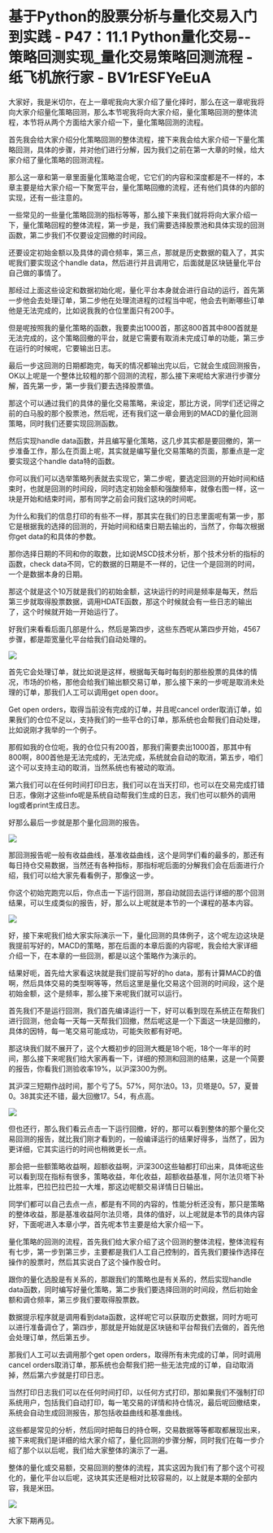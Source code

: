 # 基于Python的股票分析与量化交易入门到实践 - P47：11.1 Python量化交易--策略回测实现_量化交易策略回测流程 - 纸飞机旅行家 - BV1rESFYeEuA

大家好，我是米切尔，在上一章呢我向大家介绍了量化择时，那么在这一章呢我将向大家介绍量化策略回测，那么本节呢我将向大家介绍，量化策略回测的整体流程，本节将从两个方面给大家介绍一下，量化策略回测的流程。

首先我会给大家介绍分化策略回测的整体流程，接下来我会给大家介绍一下量化策略回测，具体的步骤，并对他们进行分解，因为我们之前在第一大章的时候，给大家介绍了量化策略的回测流程。

那么这一章和第一章里面量化策略混合呢，它它们的内容和深度都是不一样的，本章主要是给大家介绍一下聚宽平台，量化策略回撤的流程，还有他们具体的内部的实现，还有一些注意的。

一些常见的一些量化策略回测的指标等等，那么接下来我们就将将向大家介绍一下，量化策略回程的整体流程，第一步是，我们需要选择股票池和具体实现的回测函数，第二步我们不仅要设定回撤的时间段。

还要设定初始金额以及具体的调仓频率，第三点，那就是历史数据的载入了，其实呢我们要实现这个handle data，然后进行并且调用它，后面就是区块链量化平台自己做的事情了。

那经过上面这些设定和数据初始化呢，量化平台本身就会进行自动的运行，首先第一步他会去处理订单，第二步他在处理流进程的过程当中呢，他会去判断哪些订单他是无法完成的，比如说我我的仓位里面只有200手。

但是呢按照我的量化策略的函数，我要卖出1000首，那这800首其中800首就是无法完成的，这个策略回撤的平台，就是它需要有取消未完成订单的功能，第三步在运行的时候呢，它要输出日志。

最后一步这回测的日期都跑完，每天的情况都输出完以后，它就会生成回测报告，OK以上呢是一个整体比较粗的那个回测的流程，那么接下来呢给大家进行步骤分解，首先第一步，第一步我们要去选择股票值。

那这个可以通过我们的具体的量化交易策略，来设定，那比方说，同学们还记得之前的白马股的那个股票池，然后呢，还有我们这一章会用到的MACD的量化回测策略，同时我们还要实现回测函数。

然后实现handle data函数，并且编写量化策略，这几步其实都是要回撤的，第一步准备工作，那么在页面上呢，其实就是编写量化交易策略的页面，那重点是一定要实现这个handle data特的函数。

你可以我们可以选举策略列表就去实现它，第二步呢，要选定回测的开始时间和结束时，也就是回测的时间段，同时选定初始金额和强酸频率，就像右图一样，这一块是开始和结束时间，那有同学之前会问我们这块的时间呢。

为什么和我们的信息打印的有些不一样，那其实在我们的日志里面呢有第一步，那它是根据我的选择的回测的，开始时间和结束日期去输出的，当然了，你每次根据你get data的和具体的参数。

那你选择日期的不同和你的取数，比如说MSCD技术分析，那个技术分析的指标的函数，check data不同，它的数据的日期是不一样的，记住一个是回测的时间，一个是数据本身的日期。

那这个就是这个10万就是我们的初始金额，这块运行的时间是频率是每天，然后第三步就取得股票数据，调用HDATE函数，那这个时候就会有一些日志的输出了，这个时候就开始一开始运行了。

好我们来看看后面几部是什么，然后是第四步，这些东西呢从第四步开始，4567步骤，都是距宽量化平台给我们自动处理的。



![](img/b2772fdb94f5adcb107810864c2b24d3_1.png)

首先它会处理订单，就比如说是这样，根据每天每时每刻的那些股票的具体的情况，市场的价格，那他会给我们输出额交易订单，那么接下来的一步呢是取消未处理的订单，那我们人工可以调用get open door。

Get open orders，取得当前没有完成的订单，并且呢cancel order取消订单，如果我们的仓位不足以，支持我们的一些平仓的订单，那系统也会帮我们自动处理，比如说刚才我举的一个例子。

那假如我的仓位呃，我的仓位只有200首，那我们需要卖出1000首，那其中有800啊，800首他是无法完成的，无法完成，系统就会自动的取消，第五步，咱们这个可以支持主动的取消，当然系统也有被动的取消。

第六我们可以在任何时间打印日志，我们可以在当天打印，也可以在交易完成打错日志，像刚才这些info呢是系统自动帮我们生成的日志，我们也可以额外的调用log或者print生成日志。

好那么最后一步就是那个量化回测的报告。

![](img/b2772fdb94f5adcb107810864c2b24d3_3.png)

那回测报告呢一般有收益曲线，基准收益曲线，这个是同学们看的最多的，那还有每日持仓交易数据，当然还有各种指标，那指标呢后面的分解我们会在后面进行介绍，我们可以给大家先看看例子，那像这一步。

你这个初始完跑完以后，你点击一下运行回测，那自动就回去运行详细的那个回测结果，可以生成类似的报告，好，那么以上呢就是本节的一个课程的基本内容。



![](img/b2772fdb94f5adcb107810864c2b24d3_5.png)

好，接下来呢我们给大家实际演示一下，量化回测的具体例子，这个呢左边这块是我提前写好的，MACD的策略，那在后面的本章后面的内容呢，我会给大家详细介绍一下，在本章的一些回测，都是以这个策略作为演示的。

结果好呃，首先给大家看这块就是我们提前写好的ho data，那有计算MACD的值啊，然后具体交易的类型啊等等，然后这里是量化交易这个回测的时间段，这个是初始金额，这个是频率，那么接下来呢我们就可以运行。

首先我们不是运行回测，我们首先编译运行一下，好可以看到现在系统正在帮我们进行回测，他会每一天每一天帮我们回撤，然后呢这是一个下面这一块是回撤的，具体的因特，每一笔交易可能成功，可能失败都有好吧。

那这块我们就不展开了，这个大概初步的回测大概是18个呃，18个一年半的时间，那么接下来呢我们给大家再看一下，详细的预测和回测的结果，这是一个简要的报告，你看我们测验收率19%，以沪深300为例。

其沪深三短期作战时间，那个亏了5。57%，阿尔法0。13，贝塔是0。57，夏普0。38其实还不错，最大回撤17。54，有点高。



![](img/b2772fdb94f5adcb107810864c2b24d3_7.png)

但也还行，那么我们看云点击一下运行回撤，好的，那可以看到整体的那个量化交易回测的报告，就比我们刚才看到的，一般编译运行的结果好得多，当然了，因为更详细，它其实运行的时间也稍微更长一点。

那会把一些额策略收益啊，超额收益啊，沪深300这些轴都打印出来，具体呃这些可以看到现在指标有很多，策略收益，年化收益，超额收益基准，阿尔法贝塔下补比胜率，巴拉巴拉巴拉一大堆，那这边呢额交易详情日日输出。

同学们都可以自己去点一点，都是有不同的内容的，性能分析还没有，那只是策略的整体收益，那是基准收益阿尔法贝塔，具体的值好，以上呢就是本节的具体内容好，下面呢进入本章小学，首先呢本节主要是给大家介绍一下。

量化策略的回测的流程，首先我们给大家介绍了这个回测的整体流程，整体流程有有七步，第一步到第三步，主要都是我们人工自己控制的，首先我们要操作选择在操作的股票时，然后其实说白了这个操作股仓时。

跟你的量化选股是有关系的，那跟我们的策略也是有关系的，然后实现handle data函数，同时编写好量化策略，第二步我们要选择回测的时间段，然后初始金额和调仓频率，第三步我们要取得股票数。

数据提示程序就是调用看到data函数，这样呢它可以获取历史数据，同时方呃可以进行准备调仓了，第四步，那就是开始就是区块链和平台帮我们去做的，首先他会处理订单，然后第五步。

那我们人工可以去调用那个get open orders，取得所有未完成的订单，同时调用cancel orders取消订单，那系统也会帮我们把一些无法完成的订单，自动取消掉，然后第六步就是打印日志。

当然打印日志我们可以在任何时间打印，以任何方式打印，那如果我们不强制打印系统用户，包括我们自动打印，每一笔交易的详情和持仓情况，最后呢回撤结束，系统会自动生成回测报告，那包括收益曲线和基准曲线。

这些都是常见的分析，然后同时把每日的持仓啊，交易数据等等都取都展现出来，接下来呢我们是详细的给大家介绍了，量化回测的步骤分解，同时我们在每一步介绍了那个以以后呢，我们给大家整体的演示了一遍。

整体的量化或交易额，交易回测的整体的流程，其实这因为我们有了那个这个可视化的，量化平台以后呢，这块其实还是相对比较容易的，以上就是本期的全部内容，我是米田。



![](img/b2772fdb94f5adcb107810864c2b24d3_9.png)

大家下期再见。